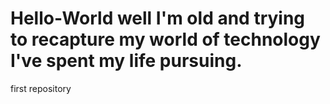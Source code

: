 # Hello-World well I'm old and trying to recapture my world of technology I've spent my life pursuing.
first repository
